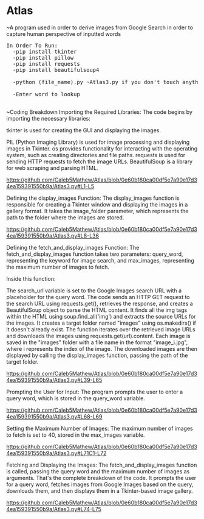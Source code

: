 # Atlas
~A program used in order to derive images from Google Search in order to capture human perspective of inputted words
<pre>
In Order To Run:  
  -pip install tkinter
  -pip install pillow
  -pip install requests
  -pip install beautifulsoup4
  
  -python (file_name).py ~Atlas3.py if you don't touch anything~
  
  -Enter word to lookup

</pre>
~Coding Breakdown
Importing the Required Libraries:
The code begins by importing the necessary libraries:

   tkinter is used for creating the GUI and displaying the images.
   
   PIL (Python Imaging Library) is used for image processing and displaying images in Tkinter.
    os provides functionality for interacting with the operating system, such as creating directories and file paths.
    requests is used for sending HTTP requests to fetch the image URLs.
    BeautifulSoup is a library for web scraping and parsing HTML.
    
https://github.com/Caleb5Mathew/Atlas/blob/0e60b180ca00df5e7a90e17d34ea159391550b9a/Atlas3.py#L1-L5


Defining the display_images Function:
    The display_images function is responsible for creating a Tkinter window and displaying the images in a gallery format. It takes the image_folder parameter, which represents the path to the       folder where the images are stored.
    
https://github.com/Caleb5Mathew/Atlas/blob/0e60b180ca00df5e7a90e17d34ea159391550b9a/Atlas3.py#L8-L36


Defining the fetch_and_display_images Function:
    The fetch_and_display_images function takes two parameters: query_word, representing the keyword for image search, and max_images, representing the maximum number of images to fetch.

  Inside this function:

   The search_url variable is set to the Google Images search URL with a placeholder for the query word.
    The code sends an HTTP GET request to the search URL using requests.get(), retrieves the response, and creates a BeautifulSoup object to parse the HTML content.
    It finds all the img tags within the HTML using soup.find_all('img') and extracts the source URLs for the images.
    It creates a target folder named "images" using os.makedirs() if it doesn't already exist.
    The function iterates over the retrieved image URLs and downloads the images using requests.get(url).content. Each image is saved in the "images" folder with a file name in the format             "image_i.jpg", where i represents the index of the image.
    The downloaded images are then displayed by calling the display_images function, passing the path of the target folder.
    
https://github.com/Caleb5Mathew/Atlas/blob/0e60b180ca00df5e7a90e17d34ea159391550b9a/Atlas3.py#L39-L65


Prompting the User for Input:
    The program prompts the user to enter a query word, which is stored in the query_word variable.
    
https://github.com/Caleb5Mathew/Atlas/blob/0e60b180ca00df5e7a90e17d34ea159391550b9a/Atlas3.py#L68-L69


Setting the Maximum Number of Images:
    The maximum number of images to fetch is set to 40, stored in the max_images variable.

https://github.com/Caleb5Mathew/Atlas/blob/0e60b180ca00df5e7a90e17d34ea159391550b9a/Atlas3.py#L71C1-L72


Fetching and Displaying the Images:
    The fetch_and_display_images function is called, passing the query word and the maximum number of images as arguments.
    That's the complete breakdown of the code. It prompts the user for a query word, fetches images from Google Images based on the query, downloads them, and then displays them in a Tkinter-based      image gallery.
    
https://github.com/Caleb5Mathew/Atlas/blob/0e60b180ca00df5e7a90e17d34ea159391550b9a/Atlas3.py#L74-L75
